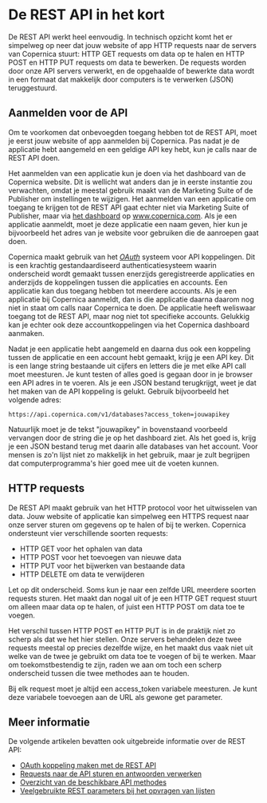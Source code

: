 # De REST API in het kort

De REST API werkt heel eenvoudig. In technisch opzicht komt het er simpelweg
op neer dat jouw website of app HTTP requests naar de servers van Copernica 
stuurt: HTTP GET requests om data op te halen en HTTP POST en HTTP PUT requests 
om data te bewerken. De requests worden door onze API servers verwerkt, en de 
opgehaalde of bewerkte data wordt in een formaat dat makkelijk door computers 
is te verwerken (JSON) teruggestuurd.

## Aanmelden voor de API

Om te voorkomen dat onbevoegden toegang hebben tot de REST API, moet je eerst
jouw website of app aanmelden bij Copernica. Pas nadat je de applicatie hebt
aangemeld en een geldige API key hebt, kun je calls naar de REST API doen.

Het aanmelden van een applicatie kun je doen via het dashboard van de Copernica
website. Dit is wellicht wat anders dan je in eerste instantie zou verwachten,
omdat je meestal gebruik maakt van de Marketing Suite of de Publisher om 
instellingen te wijzigen. Het aanmelden van een applicatie om toegang te krijgen
tot de REST API gaat echter niet via Marketing Suite of Publisher, maar via 
[het dashboard](/nl/applications) op www.copernica.com. Als je een applicatie
aanmeldt, moet je deze applicatie een naam geven, hier kun je bijvoorbeeld het
adres van je website voor gebruiken die de aanroepen gaat doen.

Copernica maakt gebruik van het [*OAuth*](rest-oauth) systeem voor API koppelingen. 
Dit is een krachtig gestandaardiseerd authenticatiesysteem waarin onderscheid 
wordt gemaakt tussen enerzijds geregistreerde applicaties en anderzijds de koppelingen 
tussen die applicaties en accounts. Een applicatie kan dus toegang hebben tot
meerdere accounts. Als je een applicatie bij Copernica aanmeldt, dan is die applicatie 
daarna daarom nog niet in staat om calls naar Copernica te doen. De applicatie heeft 
weliswaar toegang tot de REST API, maar nog niet tot specifieke accounts. Gelukkig 
kan je echter ook deze accountkoppelingen via het Copernica dashboard aanmaken.

Nadat je een applicatie hebt aangemeld en daarna dus ook een koppeling tussen 
de applicatie en een account hebt gemaakt, krijg je een API key. Dit is een 
lange string bestaande uit cijfers en letters die je met elke API call moet 
meesturen. Je kunt testen of alles goed is gegaan door in je browser een API 
adres in te voeren. Als je een JSON bestand terugkrijgt, weet je dat het maken 
van de API koppeling is gelukt. Gebruik bijvoorbeeld het volgende adres:

`https://api.copernica.com/v1/databases?access_token=jouwapikey`

Natuurlijk moet je de tekst "jouwapikey" in bovenstaand voorbeeld vervangen
door de string die je op het dashboard ziet. Als het goed is, krijg je een JSON
bestand terug met daarin alle databases van het account. Voor mensen is
zo'n lijst niet zo makkelijk in het gebruik, maar je zult begrijpen dat 
computerprogramma's hier goed mee uit de voeten kunnen.

## HTTP requests

De REST API maakt gebruik van het HTTP protocol voor het uitwisselen van data.
Jouw website of applicatie kan simpelweg een HTTPS request naar onze server
sturen om gegevens op te halen of bij te werken. Copernica ondersteunt vier
verschillende soorten requests:

* HTTP GET voor het ophalen van data
* HTTP POST voor het toevoegen van nieuwe data
* HTTP PUT voor het bijwerken van bestaande data
* HTTP DELETE om data te verwijderen

Let op dit onderscheid. Soms kun je naar een zelfde URL meerdere soorten 
requests sturen. Het maakt dan nogal uit of je een HTTP GET request stuurt om
alleen maar data op te halen, of juist een HTTP POST om data toe te voegen.

Het verschil tussen HTTP POST en HTTP PUT is in de praktijk niet zo scherp
als dat we het hier stellen. Onze servers behandelen deze twee requests meestal 
op precies dezelfde wijze, en het maakt dus vaak niet uit welke van de 
twee je gebruikt om data toe te voegen of bij te werken. Maar om
toekomstbestendig te zijn, raden we aan om toch een scherp onderscheid tussen
die twee methodes aan te houden.

Bij elk request moet je altijd een access_token variabele meesturen. Je kunt
deze variabele toevoegen aan de URL als gewone get parameter.

## Meer informatie

De volgende artikelen bevatten ook uitgebreide informatie over de REST API:

* [OAuth koppeling maken met de REST API](rest-oauth)
* [Requests naar de API sturen en antwoorden verwerken](rest-requests)
* [Overzicht van de beschikbare API methodes](rest-api)
* [Veelgebruikte REST parameters bij het opvragen van lijsten](rest-paging)


